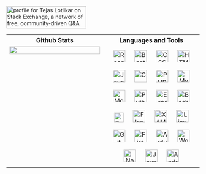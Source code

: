 <a href="https://stackexchange.com/users/14674132"><img src="https://stackexchange.com/users/flair/14674132.png" width="208" height="58" alt="profile for Tejas Lotlikar on Stack Exchange, a network of free, community-driven Q&amp;A sites" title="profile for Tejas Lotlikar on Stack Exchange, a network of free, community-driven Q&amp;A sites"></a>
 
 
<table><tr><th>Github Stats </th><th>Languages and Tools</th></tr>
<tr><td valign="top" width="50%">

<img src="https://github-readme-stats.vercel.app/api?username=mrtejas99&show_icons=true&count_private=true&hide_border=true" align="left" style="width: 100%" />

</td><td valign="center" width="50%">

<div align="center">  
<img style="margin: 10px" src="https://profilinator.rishav.dev/skills-assets/react-original-wordmark.svg" alt="React" height="32" />  
<img style="margin: 10px" src="https://profilinator.rishav.dev/skills-assets/bootstrap-plain.svg" alt="Bootstrap" height="32" />  
<img style="margin: 10px" src="https://profilinator.rishav.dev/skills-assets/css3-original-wordmark.svg" alt="CSS3" height="32" />  
<img style="margin: 10px" src="https://profilinator.rishav.dev/skills-assets/html5-original-wordmark.svg" alt="HTML5" height="32" />  
<img style="margin: 10px" src="https://profilinator.rishav.dev/skills-assets/javascript-original.svg" alt="JavaScript" height="32" />  
<img style="margin: 10px" src="https://profilinator.rishav.dev/skills-assets/c-original.svg" alt="C" height="32" />  
<img style="margin: 10px" src="https://profilinator.rishav.dev/skills-assets/php-original.svg" alt="PHP" height="32" />  
<img style="margin: 10px" src="https://profilinator.rishav.dev/skills-assets/mysql-original-wordmark.svg" alt="MySQL" height="32" />  
<img style="margin: 10px" src="https://profilinator.rishav.dev/skills-assets/mongodb-original-wordmark.svg" alt="MongoDB" height="32" />  
<img style="margin: 10px" src="https://profilinator.rishav.dev/skills-assets/python-original.svg" alt="Python" height="32" />  
<img style="margin: 10px" src="https://profilinator.rishav.dev/skills-assets/express-original-wordmark.svg" alt="Express.js" height="32" />  
<img style="margin: 10px" src="https://profilinator.rishav.dev/skills-assets/gnu_bash-icon.svg" alt="Bash" height="32" />  
<img style="margin: 10px" src="https://profilinator.rishav.dev/skills-assets/raspberrypi.png" alt="Raspberry Pi" height="25" />  
<img style="margin: 10px" src="https://profilinator.rishav.dev/skills-assets/flask.png" alt="Flask" height="32" />  
<img style="margin: 10px" src="https://profilinator.rishav.dev/skills-assets/xampp.png" alt="XAMPP" height="32" />  
<img style="margin: 10px" src="https://profilinator.rishav.dev/skills-assets/linux-original.svg" alt="Linux" height="32" />  
<img style="margin: 10px" src="https://profilinator.rishav.dev/skills-assets/git-scm-icon.svg" alt="Git" height="32" />  
<img style="margin: 10px" src="https://profilinator.rishav.dev/skills-assets/firebase.png" alt="Firebase" height="32" />  
<img style="margin: 10px" src="https://profilinator.rishav.dev/skills-assets/arduino.png" alt="Arduino" height="32" />  
<img style="margin: 10px" src="https://profilinator.rishav.dev/skills-assets/wordpress.png" alt="WordPress" height="32" />  
<img style="margin: 10px" src="https://profilinator.rishav.dev/skills-assets/nodejs-original-wordmark.svg" alt="Node.js" height="32" />  
<img style="margin: 10px" src="https://profilinator.rishav.dev/skills-assets/java-original-wordmark.svg" alt="Java" height="32" />  
<img style="margin: 10px" src="https://profilinator.rishav.dev/skills-assets/android-original-wordmark.svg" alt="Android" height="32" />  
</div>  

</td></tr></table>  
  
